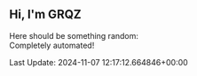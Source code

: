 ## Hi, I'm GRQZ
Here should be something random:  
Completely automated!

Last Update: 2024-11-07 12:17:12.664846+00:00
